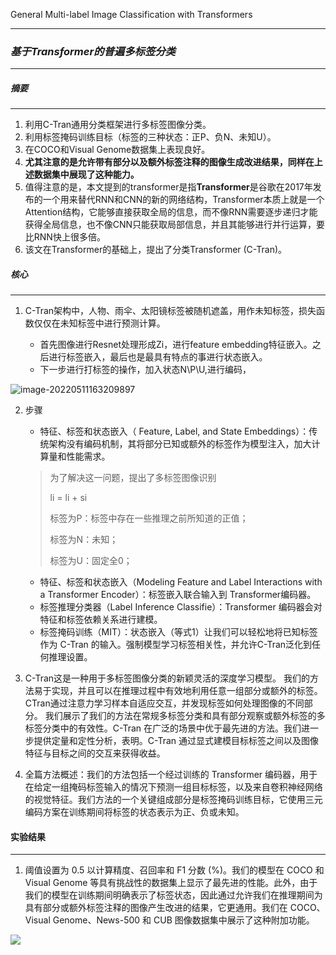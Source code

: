 General Multi-label Image Classification with Transformers

---------------

### *基于Transformer的普遍多标签分类*

--------------

##### 摘要

--------

1. 利用C-Tran通用分类框架进行多标签图像分类。
2. 利用标签掩码训练目标（标签的三种状态：正P、负N、未知U）。
3. 在COCO和Visual Genome数据集上表现良好。
4. **尤其注意的是允许带有部分以及额外标签注释的图像生成改进结果，同样在上述数据集中展现了这种能力。**
5. 值得注意的是，本文提到的transformer是指**Transformer**是谷歌在2017年发布的一个用来替代RNN和CNN的新的网络结构，Transformer本质上就是一个Attention结构，它能够直接获取全局的信息，而不像RNN需要逐步递归才能获得全局信息，也不像CNN只能获取局部信息，并且其能够进行并行运算，要比RNN快上很多倍。
6. 该文在Transformer的基础上，提出了分类Transformer (C-Tran)。

##### 核心

---------

1. C-Tran架构中，人物、雨伞、太阳镜标签被随机遮盖，用作未知标签，损失函数仅仅在未知标签中进行预测计算。

   - 首先图像进行Resnet处理形成Zi，进行feature embedding特征嵌入。之后进行标签嵌入，最后也是最具有特点的事进行状态嵌入。
   - 下一步进行打标签的操作，加入状态N\P\U,进行编码，

   

   

![image-20220511163209897](C:/Users/LEGION/AppData/Roaming/Typora/typora-user-images/image-20220511163209897.png)

2. 步骤

   - 特征、标签和状态嵌入（ Feature, Label, and State Embeddings）：传统架构没有编码机制，其将部分已知或额外的标签作为模型注入，加大计算量和性能需求。

   > 为了解决这一问题，提出了多标签图像识别
   >
   > li = li + si
   >
   > 标签为P：标签中存在一些推理之前所知道的正值；
   >
   > 标签为N：未知；
   >
   > 标签为U：固定全0；

   - 特征、标签和状态嵌入（Modeling Feature and Label Interactions with a Transformer Encoder）：标签嵌⼊联合输⼊到 Transformer编码器。
   - 标签推理分类器（Label Inference Classifie）：Transformer 编码器会对特征和标签依赖关系进行建模。
   - 标签掩码训练（MIT）：状态嵌⼊（等式1）让我们可以轻松地将已知标签作为 C-Tran 的输入。强制模型学习标签相关性，并允许C-Tran泛化到任何推理设置。

3. C-Tran这是一种用于多标签图像分类的新颖灵活的深度学习模型。 我们的方法易于实现，并且可以在推理过程中有效地利用任意一组部分或额外的标签。CTran通过注意力学习样本自适应交互，并发现标签如何处理图像的不同部分。 我们展示了我们的方法在常规多标签分类和具有部分观察或额外标签的多标签分类中的有效性。C-Tran 在广泛的场景中优于最先进的方法。我们进一步提供定量和定性分析，表明。C-Tran 通过显式建模目标标签之间以及图像特征与目标之间的交互来获得收益。

4. 全篇方法概述：我们的方法包括一个经过训练的 Transformer 编码器，用于在给定一组掩码标签输入的情况下预测一组目标标签，以及来自卷积神经网络的视觉特征。我们方法的一个关键组成部分是标签掩码训练目标，它使用三元编码方案在训练期间将标签的状态表示为正、负或未知。

#### 实验结果

-------------

1. 阈值设置为 0.5 以计算精度、召回率和 F1 分数 (%)。我们的模型在 COCO 和 Visual Genome 等具有挑战性的数据集上显示了最先进的性能。此外，由于我们的模型在训练期间明确表示了标签状态，因此通过允许我们在推理期间为具有部分或额外标签注释的图像产生改进的结果，它更通用。我们在 COCO、Visual Genome、News-500 和 CUB 图像数据集中展示了这种附加功能。

![](https://gitee.com/datie666/images/raw/master/img/202205111741312.png)



